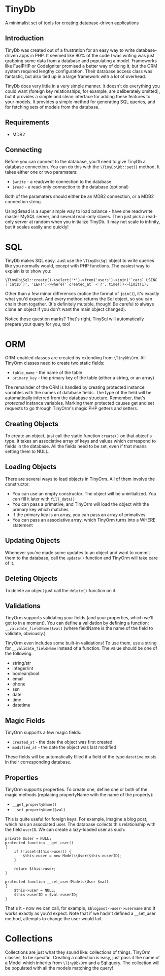 TinyDb
======
A minimalist set of tools for creating database-driven applications

Introduction
------------
TinyDb was created out of a frustration for an easy way to write database-driven apps in PHP. It seemed
like 90% of the code I was writing was just grabbing some data from a database and populating a model.
Frameworks like FuelPHP or CodeIgniter promised a better way of doing it, but the ORM system required
lengthy configuration. Their database access class was fantastic, but also tied up in a large framework
with a lot of overhead.

TinyDb does very little in a very simple manner. It doesn't do everything you could want (foreign key
relationships, for example, are deliberately omitted), but it provides a simple and clean interface for
adding these features to your models. It provides a simple method for generating SQL queries, and for
fetching sets of models from the database.

Requirements
------------
 * MDB2

Connecting
----------
Before you can connect to the database, you'll need to give TinyDb a database connection. You can do
this with the `\TinyDb\Db::set()` method. It takes either one or two paramaters:

 * `$write` - a read/write connection to the database
 * `$read` - a read-only connection to the database (optional)

Both of the paramaters should either be an MDB2 connection, or a MDB2 connection string.

Using $read is a super simple way to load balance - have one read/write master MySQL server, and several
read-only slaves. Then just pick a read-only server at random when you initialize TinyDb. It may not scale
to infinity, but it scales easily and quickly!

SQL
===
TinyDb makes SQL easy. Just use the `\TinyDb\Sql` object to write queries like you normally would, except
with PHP functions. The easiest way to explain is to show you:

    \TinyDb\Sql::create()->select('*')->from('users')->join('`cats` USING (`catID`)', 'LEFT')->where('`created_at` < ?', time())->limit(1);

Other than a few minor differences (notice the format of `join()`), it's exactly what you'd expect. And every
method returns the Sql object, so you can chain them together. (It's definitely mutable, though! Be careful
to always clone an object if you don't want the main object changed).

Notice those question marks? That's right, TinySql will automatically prepare your query for you, too!

ORM
===
ORM-enabled classes are created by extending from `\TinyDb\Orm`. All TinyOrm classes need to create two
static fields:

 * `table_name` - the name of the table
 * `primary_key` - the primary key of the table (either a string, or an array)

The remainder of the ORM is handled by creating protected instance variables with the names of database
fields. The type of the field will be automatically inferred from the database structure. Remember,
that's _protected_ instance variables. Marking them protected causes get and set requests to go through
TinyOrm's magic PHP getters and setters.

Creating Objects
----------------
To create an object, just call the static function `create()` on that object's type. It takes an
associative array of keys and values which correspond to fields in the database. All the fields need to
be set, even if that means setting them to NULL.

Loading Objects
---------------
There are several ways to load objects in TinyOrm. All of them involve the constructor.

 * You can use an empty constructor. The object will be uninitialized. You can fill it later with `fill_data()`
 * You can pass a primative, and TinyOrm will load the object with the primary key which matches
 * If the primary key is an array, you can pass an array of primatives
 * You can pass an associative array, which TinyOrm turns into a WHERE statement

Updating Objects
----------------
Whenever you've made some updates to an object and want to commit them to the database, call the `update()`
function and TinyOrm will take care of it.

Deleting Objects
----------------
To delete an object just call the `delete()` function on it.

Validations
-----------
TinyOrm supports validating your fields (and your properties, which we'll get to in a moment). You can define
a validation by defining a function: `__validate_fieldName($val)` (where fieldName is the name of the field to
validate, obviously.)

TinyOrm even includes some built-in validations! To use them, use a string for `__validate_fieldName` instead of
a function. The value should be one of the following:

 * string/str
 * integer/int
 * boolean/bool
 * email
 * phone
 * ssn
 * date
 * time
 * datetime

Magic Fields
------------
TinyOrm supports a few magic fields:

 * `created_at` - the date the object was first created
 * `modified_at` - the date the object was last modified

These fields will be automatically filled if a field of the type `datetime` exists in their corresponding database.

Properties
----------
TinyOrm supports properties. To create one, define one or both of the magic methods (replacing
propertyName with the name of the property):

 * `__get_propertyName()`
 * `__set_propertyName($val)`

This is quite useful for foreign keys. For example, imagine a blog post, which has an associated user.
The database collects this relationship with the field `userID`. We can create a lazy-loaded user as such:

    private $user = NULL;
    protected function __get_user()
    {
        if (!isset($this->user)) {
            $this->user = new Models\User($this->userID);
        }

        return $this->user;
    }

    protected function __set_user(Models\User $val)
    {
        $this->user = NULL;
        $this->userID = $val->userID;
    }

That's it - now we can call, for example, `$blogpost->user->username` and it works exactly as you'd expect.
Note that if we hadn't defined a __set_user method, attempts to change the user would fail.

Collections
===========
Collections are just what they sound like: collections of things. TinyOrm classes, to be specific. Creating
a collection is easy, just pass it the name of a Model which inherits from `\TinyDb\Orm` and a Sql query.
The collection will be populated with all the models matching the query!